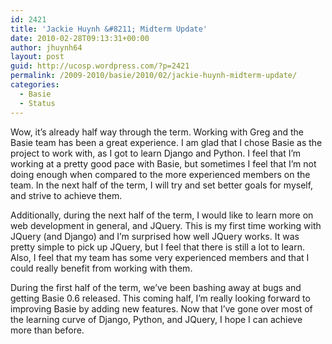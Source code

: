 ```yaml
---
id: 2421
title: 'Jackie Huynh &#8211; Midterm Update'
date: 2010-02-28T09:13:31+00:00
author: jhuynh64
layout: post
guid: http://ucosp.wordpress.com/?p=2421
permalink: /2009-2010/basie/2010/02/jackie-huynh-midterm-update/
categories:
  - Basie
  - Status
---
```

Wow, it&#8217;s already half way through the term. Working with Greg and the Basie team has been a great experience. I am glad that I chose Basie as the project to work with, as I got to learn Django and Python. I feel that I&#8217;m working at a pretty good pace with Basie, but sometimes I feel that I&#8217;m not doing enough when compared to the more experienced members on the team. In the next half of the term, I will try and set better goals for myself, and strive to achieve them.

Additionally, during the next half of the term, I would like to learn more on web development in general, and JQuery. This is my first time working with JQuery (and Django) and I&#8217;m surprised how well JQuery works. It was pretty simple to pick up JQuery, but I feel that there is still a lot to learn. Also, I feel that my team has some very experienced members and that I could really benefit from working with them.

During the first half of the term, we&#8217;ve been bashing away at bugs and getting Basie 0.6 released. This coming half, I&#8217;m really looking forward to improving Basie by adding new features. Now that I&#8217;ve gone over most of the learning curve of Django, Python, and JQuery, I hope I can achieve more than before.